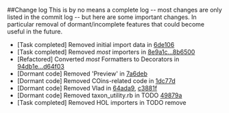 ##Change log
This is by no means a complete log -- most changes are only listed in the commit log -- but here are some important changes. In particular removal of dormant/incomplete features that could become useful in the future.

* [Task completed] Removed initial import data in [6de106](https://github.com/calacademy/antcat/commit/6de1064967319876344be72098bd1db6dfcbef03)
* [Task completed] Removed *most* importers in [8e9a1c...8b6500](https://github.com/calacademy/antcat/compare/8e9a1cef3e461325c0b023ef66127d40915c1016...8b6500373e5874a2e6505a17a0597ed4cee48082)
* [Refactored] Converted *most* Formatters to Decorators in [94db1e...d64f03](https://github.com/calacademy/antcat/compare/94db1ea72bef8c5136bbcc11e46f9c84b82087ef...d64f038b806b1b79a72a706ae6a1e5b0a6802170)
* [Dormant code] Removed 'Preview' in [7a6deb](https://github.com/calacademy/antcat/commit/7a6deb25ab58bb4b95d963ab0461841c13611109)
* [Dormant code] Removed COins-related code in [1dc77d](https://github.com/calacademy/antcat/commit/1dc77dc115053574aef75b7c481ccec63aa6ca3c)
* [Dormant code] Removed Vlad in [64ada9](https://github.com/calacademy/antcat/commit/64ada9091bb6f11602b244d3ca48c24fdf393950), [c3881f](https://github.com/calacademy/antcat/commit/c3881f7fbdd24d643876b64cd5e80ffdbcad9761)
* [Dormant code] Removed taxon_utility.rb in TODO [49879a](https://github.com/calacademy/antcat/commit/49879a6b653d98e8015a52b0d7318cdcf46b0c08)
* [Task completed] Removed HOL importers in TODO remove